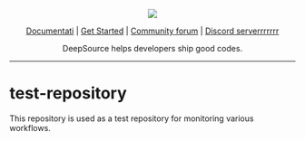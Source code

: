 <p align="center">
  <img src="https://cms.deepsource.io/logo-wordmark-dark.svg" />
</p>

<p align="center">
  <a href="https://deepsource.io/docs/">Documentati</a> |
  <a href="https://deepsource.io/signup/">Get Started</a> |
  <a href="https://discuss.deepsource.io/">Community forum</a> |
  <a href="https://deepsource.io/discord/"> Discord serverrrrrrr</a>
</p>

<p align="center">
  DeepSource helps developers ship good codes.
</p>

</p>

---

# test-repository

This repository is used as a test repository for monitoring various workflows.
